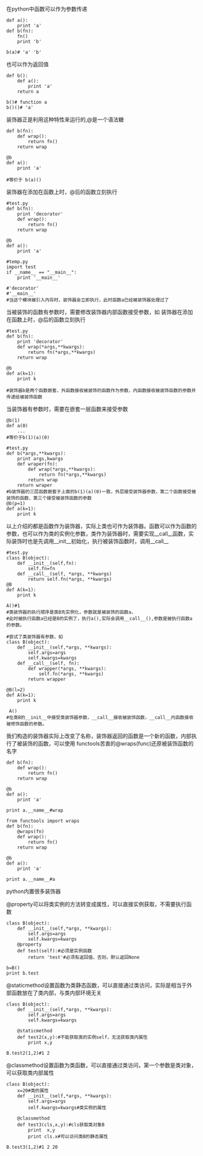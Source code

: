 在python中函数可以作为参数传递
```
def a():
    print 'a'
def b(fn):
    fn()
    print 'b'

b(a)# 'a' 'b'
```
也可以作为返回值
```
def b():
    def a():
        print 'a'
    return a

b()# function a
b()()# 'a'
```
装饰器正是利用这种特性来运行的,@是一个语法糖
```
def b(fn):
    def wrap():
        return fn()
    return wrap

@b
def a():
    print 'a'
    
#等价于 b(a)()
```
装饰器在添加在函数上时，@后的函数立刻执行
```
#test.py
def b(fn):
    print 'decorator'
    def wrap():
        return fn()
    return wrap

@b
def a():
    print 'a'
    
#temp.py
import test
if __name__ == "__main__":
	print '__main__'

#'decorator' 
#'__main__'
#当这个模块被引入内存时，装饰器会立即执行，此时函数a已经被装饰器处理过了
```
当被装饰的函数有参数时，需要修改装饰器内部函数接受参数，如
装饰器在添加在函数上时，@后的函数立刻执行
```
#test.py
def b(fn):
    print 'decorator'
    def wrap(*args,**kwargs):
        return fn(*args,**kwargs)
    return wrap

@b
def a(k=1):
    print k
    
#装饰器b是两个函数嵌套，外函数接收被装饰的函数作为参数，内函数接收被装饰函数的参数并传递给被装饰函数
```
当装饰器有参数时，需要在嵌套一层函数来接受参数
```
@b(1)
def a(0)
    ...
#等价于b(1)(a)(0) 

#test.py
def b(*args,**kwargs):
    print args,kwargs
    def wraper(fn):
        def wrap(*args,**kwargs):
            return fn(*args,**kwargs)
        return wrap
    return wraper
#b装饰器的三层函数嵌套于上面的b(1)(a)(0)一致，外层接受装饰器参数，第二个函数接受被装饰的函数，第三个接受被装饰函数的参数
@b(p=1)
def a(k=1):
    print k
```

以上介绍的都是函数作为装饰器，实际上类也可作为装饰器。函数可以作为函数的参数，也可以作为类的实例化参数，类作为装饰器时，需要实现__call__函数，实际装饰时也是先调用__init__初始化，执行被装饰函数时，调用__call__
```
#test.py
class B(object):
    def __init__(self,fn):
        self.fn=fn
    def __call__(self, *args, **kwargs)
        return self.fn(*args, **kwargs)
@B
def A(k=1):
    print k

A()#1    
#类装饰器的执行顺序是类B先实例化，参数就是被装饰的函数a，
#此时被执行函数a已经是B的实例了，执行a(),实际会调用__call__(),参数是被执行函数a的参数。

#尝试了类装饰器有参数，如
class B(object):
    def __init__(self,*args, **kwargs):
        self.args=args
        self.kwargs=kwargs
    def __call__(self, fn):
        def wrapper(*args, **kwargs):
            self.fn(*args, **kwargs)
        return wrapper
        
@B(l=2)
def A(k=1):
    print k
 
 A()   
#在类B的__init__中接受类装饰器参数，__call__接收被装饰函数，__call__内函数接收被修饰函数的参数。
```
我们构造的装饰器实际上改变了名称，装饰器返回的函数是一个新的函数，内部执行了被装饰的函数，可以使用 functools苦衷的@wraps(func)还原被装饰函数的名字
```
def b(fn):
    def wrap():
        return fn()
    return wrap

@b
def a():
    print 'a'
    
print a.__name__#wrap

from functools import wraps
def b(fn):
    @wraps(fn)
    def wrap():
        return fn()
    return wrap

@b
def a():
    print 'a'
    
print a.__name__#a
```

python内置很多装饰器

@property可以将类实例的方法转变成属性，可以直接实例获取，不需要执行函数
```
class B(object):
	def __init__(self,*args, **kwargs):
		self.args=args
		self.kwargs=kwargs
	@property
	def test(self):#必须是实例函数
		return 'test'#必须有返回值，否则，默认返回None

b=B()
print b.test
```

@staticmethod设置函数为类静态函数，可以直接通过类访问，实际是相当于外部函数放在了类内部，与类内部环境无关
```
class B(object):
	def __init__(self,*args, **kwargs):
		self.args=args
		self.kwargs=kwargs
	
	@staticmethod
	def test2(x,y):#不能获取类的实例self，无法获取类内属性
		print x,y

B.test2(1,2)#1 2
```
@classmethod设置函数为类函数，可以直接通过类访问，第一个参数是类对象，可以获取类内部属性
```
class B(object):
    x=20#类的属性
	def __init__(self,*args, **kwargs):
		self.args=args
		self.kwargs=kwargs#类实例的属性
	
	@classmethod
	def test3(cls,x,y):#cls获取类对象B
		print  x,y
		print cls.x#可以访问类B的静态属性

B.test3(1,2)#1 2 20
```
